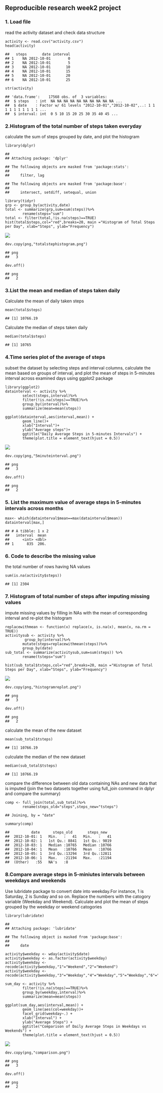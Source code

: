Reproducible research week2 project
-----------------------------------

### 1. Load file

read the activity dataset and check data structure

    activity <- read.csv("activity.csv")
    head(activity)

    ##   steps       date interval
    ## 1    NA 2012-10-01        0
    ## 2    NA 2012-10-01        5
    ## 3    NA 2012-10-01       10
    ## 4    NA 2012-10-01       15
    ## 5    NA 2012-10-01       20
    ## 6    NA 2012-10-01       25

    str(activity)

    ## 'data.frame':    17568 obs. of  3 variables:
    ##  $ steps   : int  NA NA NA NA NA NA NA NA NA NA ...
    ##  $ date    : Factor w/ 61 levels "2012-10-01","2012-10-02",..: 1 1 1 1 1 1 1 1 1 1 ...
    ##  $ interval: int  0 5 10 15 20 25 30 35 40 45 ...

### 2.Histogram of the total number of steps taken everyday

calculate the sum of steps grouped by date, and plot the histogram

    library(dplyr)

    ## 
    ## Attaching package: 'dplyr'

    ## The following objects are masked from 'package:stats':
    ## 
    ##     filter, lag

    ## The following objects are masked from 'package:base':
    ## 
    ##     intersect, setdiff, setequal, union

    library(tidyr)
    grp <- group_by(activity,date)
    total <- summarize(grp,sum=sum(steps))%>%
            rename(steps="sum")
    total <- filter(total,!is.na(steps)==TRUE)
    hist(total$steps,col="red",breaks=20, main ="Histogram of Total Steps per Day", xlab="Steps", ylab="Frequency")

![](PA1_template_files/figure-markdown_strict/unnamed-chunk-2-1.png)

    dev.copy(png,"totalstephistogram.png")

    ## png 
    ##   3

    dev.off()

    ## png 
    ##   2

### 3.List the mean and median of steps taken daily

Calculate the mean of daily taken steps

    mean(total$steps)

    ## [1] 10766.19

Calculate the median of steps taken daily

    median(total$steps)

    ## [1] 10765

### 4.Time series plot of the average of steps

subset the dataset by selecting steps and interval columns, calculate
the mean based on groups of interval, and plot the mean of steps in
5-minutes interval across examined days using ggplot2 package

    library(ggplot2)
    datainterval <- activity %>%
            select(steps,interval)%>%
            filter(!is.na(steps)==TRUE)%>%
            group_by(interval)%>%
            summarize(mean=mean(steps))

    ggplot(datainterval,aes(interval,mean)) +
            geom_line()+
            xlab("Interval")+
            ylab("Average steps")+
            ggtitle("Daily Average Steps in 5-minutes Intervals") +
            theme(plot.title = element_text(hjust = 0.5))

![](PA1_template_files/figure-markdown_strict/unnamed-chunk-5-1.png)

    dev.copy(png,"5minuteinterval.png")

    ## png 
    ##   3

    dev.off()

    ## png 
    ##   2

### 5. List the maximum value of average steps in 5-minutes intervals across months

    max<- which(datainterval$mean==max(datainterval$mean))
    datainterval[max,]

    ## # A tibble: 1 x 2
    ##   interval  mean
    ##      <int> <dbl>
    ## 1      835  206.

### 6. Code to describe the missing value

the total number of rows having NA values

    sum(is.na(activity$steps))

    ## [1] 2304

### 7. Histogram of total number of steps after imputing missing values

impute missing values by filling in NAs with the mean of corresponding
interval and re-plot the histogram

    replacewithmean <- function(x) replace(x, is.na(x), mean(x, na.rm = TRUE))
    activitysub <- activity %>% 
             group_by(interval)%>%
            mutate(steps=replacewithmean(steps))%>%
            group_by(date)
    sub_total <- summarize(activitysub,sum=sum(steps)) %>%
            rename(tsteps="sum")

    hist(sub_total$tsteps,col="red",breaks=20, main ="Histogram of Total Steps per Day", xlab="Steps", ylab="Frequency")

![](PA1_template_files/figure-markdown_strict/unnamed-chunk-8-1.png)

    dev.copy(png,"histogramreplot.png")

    ## png 
    ##   3

    dev.off()

    ## png 
    ##   2

calculate the mean of the new dataset

    mean(sub_total$tsteps)

    ## [1] 10766.19

culculate the median of the new dataset

    median(sub_total$tsteps)

    ## [1] 10766.19

compare the difference between old data containing NAs and new data that
is imputed (join the two datasets together using full\_join command in
dplyr and compare the summary)

    comp <- full_join(total,sub_total)%>%
            rename(steps_old="steps",steps_new="tsteps")

    ## Joining, by = "date"

    summary(comp)

    ##          date      steps_old       steps_new    
    ##  2012-10-01: 1   Min.   :   41   Min.   :   41  
    ##  2012-10-02: 1   1st Qu.: 8841   1st Qu.: 9819  
    ##  2012-10-03: 1   Median :10765   Median :10766  
    ##  2012-10-04: 1   Mean   :10766   Mean   :10766  
    ##  2012-10-05: 1   3rd Qu.:13294   3rd Qu.:12811  
    ##  2012-10-06: 1   Max.   :21194   Max.   :21194  
    ##  (Other)   :55   NA's   :8

### 8.Compare average steps in 5-miniutes intervals between weekdays and weekends

Use lubridate package to convert date into weekday.For instance, 1 is
Saturday, 2 is Sunday and so on. Replace the numbers with the catogory
variable (Weekday and Weekend). Calculate and plot the mean of steps
grouped by the weekday or weekend catogories

    library(lubridate)

    ## 
    ## Attaching package: 'lubridate'

    ## The following object is masked from 'package:base':
    ## 
    ##     date

    activity$weekday <- wday(activity$date) 
    activity$weekday <- as.factor(activity$weekday)
    activity$weekday <- recode(activity$weekday,"1"="Weekend","2"="Weekend") 
    activity$weekday <- recode(activity$weekday,"3"="Weekday","4"="Weekday","5"="Weekday","6"="Weekday","7"="Weekday") 
            
    sum_day <- activity %>%
            filter(!is.na(steps)==TRUE)%>%
            group_by(weekday,interval)%>%
            summarize(mean=mean(steps))

    ggplot(sum_day,aes(interval,mean)) +
            geom_line(aes(col=weekday))+
            facet_grid(weekday~.) +
            xlab("Interval") +
            ylab("Average Steps") +
            ggtitle("Comparison of Daily Average Steps in Weekdays vs Weekends") +
            theme(plot.title = element_text(hjust = 0.5))

![](PA1_template_files/figure-markdown_strict/unnamed-chunk-12-1.png)

    dev.copy(png,"comparison.png")

    ## png 
    ##   3

    dev.off()

    ## png 
    ##   2
